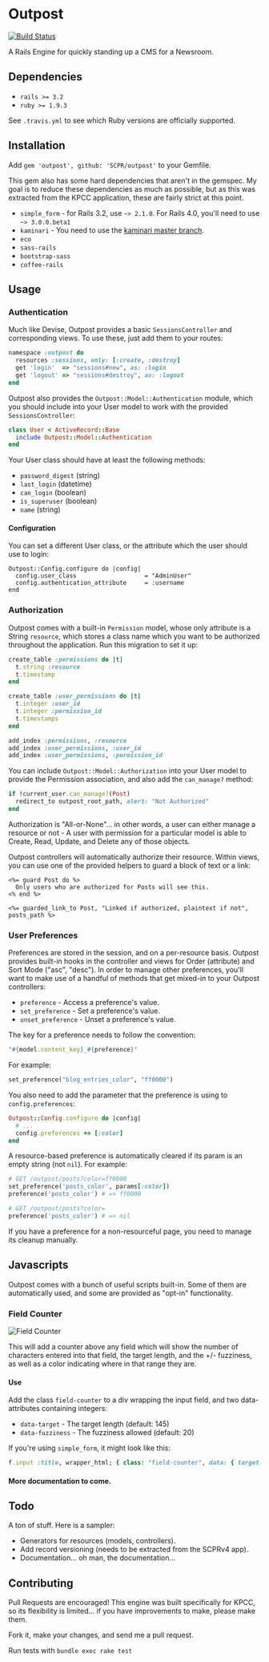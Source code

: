 # Outpost
[![Build Status](https://travis-ci.org/SCPR/outpost.png)](https://travis-ci.org/SCPR/outpost)

A Rails Engine for quickly standing up a CMS for a Newsroom.

## Dependencies
* `rails >= 3.2`
* `ruby >= 1.9.3`

See `.travis.yml` to see which Ruby versions are officially supported.

## Installation
Add `gem 'outpost', github: 'SCPR/outpost'` to your Gemfile.

This gem also has some hard dependencies that aren't in the gemspec.
My goal is to reduce these dependencies as much as possible, but as this was 
extracted from the KPCC application, these are fairly strict at this point.

* `simple_form` - for Rails 3.2, use `~> 2.1.0`.
For Rails 4.0, you'll need to use `~> 3.0.0.beta1`
* `kaminari` - You need to use the 
[kaminari master branch](https://github.com/amatsuda/kaminari).
* `eco`
* `sass-rails`
* `bootstrap-sass`
* `coffee-rails`

## Usage
### Authentication
Much like Devise, Outpost provides a basic `SessionsController` and 
corresponding views. To use these, just add them to your routes:

```ruby
namespace :outpost do
  resources :sessions, only: [:create, :destroy]
  get 'login'  => "sessions#new", as: :login
  get 'logout' => "sessions#destroy", as: :logout
end
```

Outpost also provides the `Outpost::Model::Authentication` module,
which you should include into your User model to work with the provided
`SessionsController`:

```ruby
class User < ActiveRecord::Base
  include Outpost::Model::Authentication
end
```

Your User class should have at least the following methods:
* `password_digest` (string)
* `last_login` (datetime)
* `can_login` (boolean)
* `is_superuser` (boolean)
* `name` (string)


#### Configuration

You can set a different User class, or the attribute which the user 
should use to login:

```
Outpost::Config.configure do |config|
  config.user_class                   = "AdminUser"
  config.authentication_attribute     = :username
end
```


### Authorization
Outpost comes with a built-in `Permission` model, whose only attribute is
a String `resource`, which stores a class name which you want to be
authorized throughout the application. Run this migration to set it up:


```ruby
create_table :permissions do |t|
  t.string :resource
  t.timestamp
end

create_table :user_permissions do |t|
  t.integer :user_id
  t.integer :permission_id
  t.timestamps
end

add_index :permissions, :resource
add_index :user_permissions, :user_id
add_index :user_permissions, :permission_id
```

You can include `Outpost::Model::Authorization` into your User model
to provide the Permission association, and also add the `can_manage?` 
method:

```ruby
if !current_user.can_manage?(Post)
  redirect_to outpost_root_path, alert: "Not Authorized"
end
```

Authorization is "All-or-None"... in other words, a user can either 
manage a resource or not - A user with permission for a particular model
is able to Create, Read, Update, and Delete any of those objects.

Outpost controllers will automatically authorize their resource. Within
views, you can use one of the provided helpers to guard a block of text
or a link:

```erb
<%= guard Post do %>
  Only users who are authorized for Posts will see this.
<% end %>

<%= guarded_link_to Post, "Linked if authorized, plaintext if not", posts_path %>
```


### User Preferences
Preferences are stored in the session, and on a per-resource basis.
Outpost provides built-in hooks in the controller and views for 
Order (attribute) and Sort Mode ("asc", "desc"). In order to manage other 
preferences, you'll want to make use of a handful of methods that get
mixed-in to your Outpost controllers:

* `preference` - Access a preference's value.
* `set_preference` - Set a preference's value.
* `unset_preference` - Unset a preference's value.

The key for a preference needs to follow the convention:

```ruby
"#{model.content_key}_#{preference}"
```

For example:

```ruby
set_preference("blog_entries_color", "ff0000")
```

You also need to add the parameter that the preference is using to 
`config.preferences`:

```ruby
Outpost::Config.configure do |config|
  # ...
  config.preferences += [:color]
end
```

A resource-based preference is automatically cleared if its param is an empty string (not `nil`). For example:

```ruby
# GET /outpost/posts?color=ff0000
set_preference('posts_color', params[:color])
preference('posts_color') # => ff0000

# GET /outpost/posts?color=
preference('posts_color') # => nil
```

If you have a preference for a non-resourceful page, you need to manage its
cleanup manually.



## Javascripts

Outpost comes with a bunch of useful scripts built-in. Some of them are automatically used, and some are provided as "opt-in" functionality.


### Field Counter

![Field Counter](http://i.imgur.com/MUPrplL.png)

This will add a counter above any field which will show the number of characters entered into that field, the target length, and the +/- fuzziness, as well as a color indicating where in that range they are.

#### Use

Add the class `field-counter` to a div wrapping the input field, and two data-attributes containing integers:

* `data-target` - The target length (default: 145)
* `data-fuzziness` - The fuzziness allowed (default: 20)

If you're using `simple_form`, it might look like this:

```ruby
f.input :title, wrapper_html; { class: "field-counter", data: { target: 50, fuzziness: 10} }
```

#### More documentation to come.

## Todo
A ton of stuff. Here is a sampler:

* Generators for resources (models, controllers).
* Add record versioning (needs to be extracted from the SCPRv4 app).
* Documentation... oh man, the documentation...

## Contributing
Pull Requests are encouraged! This engine was built specifically for KPCC, 
so its flexibility is limited... if you have improvements to make, please 
make them.

Fork it, make your changes, and send me a pull request.

Run tests with `bundle exec rake test`
